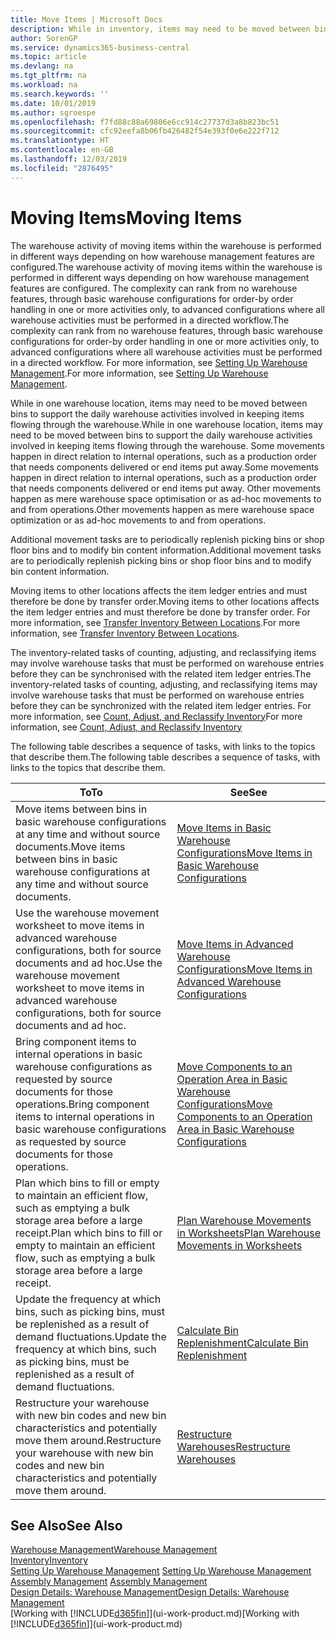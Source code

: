 ```yaml
---
title: Move Items | Microsoft Docs
description: While in inventory, items may need to be moved between bins to support the daily warehouse activities involved in keeping items flowing through the warehouse. Some movements happen in direct relation to internal operations, such as a production order that needs components delivered or end items put away. Other movements happen as mere warehouse space optimisation or as ad-hoc movements to and from operations.
author: SorenGP
ms.service: dynamics365-business-central
ms.topic: article
ms.devlang: na
ms.tgt_pltfrm: na
ms.workload: na
ms.search.keywords: ''
ms.date: 10/01/2019
ms.author: sgroespe
ms.openlocfilehash: f7fd88c88a69806e6cc914c27737d3a8b823bc51
ms.sourcegitcommit: cfc92eefa8b06fb426482f54e393f0e6e222f712
ms.translationtype: HT
ms.contentlocale: en-GB
ms.lasthandoff: 12/03/2019
ms.locfileid: "2876495"
---
```

# <a name="moving-items"></a><span data-ttu-id="b2f6b-105">Moving Items</span><span class="sxs-lookup"><span data-stu-id="b2f6b-105">Moving Items</span></span>
<span data-ttu-id="b2f6b-106">The warehouse activity of moving items within the warehouse is performed in different ways depending on how warehouse management features are configured.</span><span class="sxs-lookup"><span data-stu-id="b2f6b-106">The warehouse activity of moving items within the warehouse is performed in different ways depending on how warehouse management features are configured.</span></span> <span data-ttu-id="b2f6b-107">The complexity can rank from no warehouse features, through basic warehouse configurations for order-by order handling in one or more activities only, to advanced configurations where all warehouse activities must be performed in a directed workflow.</span><span class="sxs-lookup"><span data-stu-id="b2f6b-107">The complexity can rank from no warehouse features, through basic warehouse configurations for order-by order handling in one or more activities only, to advanced configurations where all warehouse activities must be performed in a directed workflow.</span></span> <span data-ttu-id="b2f6b-108">For more information, see [Setting Up Warehouse Management](warehouse-setup-warehouse.md).</span><span class="sxs-lookup"><span data-stu-id="b2f6b-108">For more information, see [Setting Up Warehouse Management](warehouse-setup-warehouse.md).</span></span>

<span data-ttu-id="b2f6b-109">While in one warehouse location, items may need to be moved between bins to support the daily warehouse activities involved in keeping items flowing through the warehouse.</span><span class="sxs-lookup"><span data-stu-id="b2f6b-109">While in one warehouse location, items may need to be moved between bins to support the daily warehouse activities involved in keeping items flowing through the warehouse.</span></span> <span data-ttu-id="b2f6b-110">Some movements happen in direct relation to internal operations, such as a production order that needs components delivered or end items put away.</span><span class="sxs-lookup"><span data-stu-id="b2f6b-110">Some movements happen in direct relation to internal operations, such as a production order that needs components delivered or end items put away.</span></span> <span data-ttu-id="b2f6b-111">Other movements happen as mere warehouse space optimisation or as ad-hoc movements to and from operations.</span><span class="sxs-lookup"><span data-stu-id="b2f6b-111">Other movements happen as mere warehouse space optimization or as ad-hoc movements to and from operations.</span></span>

<span data-ttu-id="b2f6b-112">Additional movement tasks are to periodically replenish picking bins or shop floor bins and to modify bin content information.</span><span class="sxs-lookup"><span data-stu-id="b2f6b-112">Additional movement tasks are to periodically replenish picking bins or shop floor bins and to modify bin content information.</span></span>

<span data-ttu-id="b2f6b-113">Moving items to other locations affects the item ledger entries and must therefore be done by transfer order.</span><span class="sxs-lookup"><span data-stu-id="b2f6b-113">Moving items to other locations affects the item ledger entries and must therefore be done by transfer order.</span></span> <span data-ttu-id="b2f6b-114">For more information, see [Transfer Inventory Between Locations](inventory-how-transfer-between-locations.md).</span><span class="sxs-lookup"><span data-stu-id="b2f6b-114">For more information, see [Transfer Inventory Between Locations](inventory-how-transfer-between-locations.md).</span></span>  

<span data-ttu-id="b2f6b-115">The inventory-related tasks of counting, adjusting, and reclassifying items may involve warehouse tasks that must be performed on warehouse entries before they can be synchronised with the related item ledger entries.</span><span class="sxs-lookup"><span data-stu-id="b2f6b-115">The inventory-related tasks of counting, adjusting, and reclassifying items may involve warehouse tasks that must be performed on warehouse entries before they can be synchronized with the related item ledger entries.</span></span> <span data-ttu-id="b2f6b-116">For more information, see [Count, Adjust, and Reclassify Inventory](inventory-how-count-adjust-reclassify.md)</span><span class="sxs-lookup"><span data-stu-id="b2f6b-116">For more information, see [Count, Adjust, and Reclassify Inventory](inventory-how-count-adjust-reclassify.md)</span></span>  

 <span data-ttu-id="b2f6b-117">The following table describes a sequence of tasks, with links to the topics that describe them.</span><span class="sxs-lookup"><span data-stu-id="b2f6b-117">The following table describes a sequence of tasks, with links to the topics that describe them.</span></span>   

|<span data-ttu-id="b2f6b-118">**To**</span><span class="sxs-lookup"><span data-stu-id="b2f6b-118">**To**</span></span>|<span data-ttu-id="b2f6b-119">**See**</span><span class="sxs-lookup"><span data-stu-id="b2f6b-119">**See**</span></span>|  
|------------|-------------|  
|<span data-ttu-id="b2f6b-120">Move items between bins in basic warehouse configurations at any time and without source documents.</span><span class="sxs-lookup"><span data-stu-id="b2f6b-120">Move items between bins in basic warehouse configurations at any time and without source documents.</span></span>|[<span data-ttu-id="b2f6b-121">Move Items in Basic Warehouse Configurations</span><span class="sxs-lookup"><span data-stu-id="b2f6b-121">Move Items in Basic Warehouse Configurations</span></span>](warehouse-how-to-move-items-ad-hoc-in-basic-warehousing.md)|
|<span data-ttu-id="b2f6b-122">Use the warehouse movement worksheet to move items in advanced warehouse configurations, both for source documents and ad hoc.</span><span class="sxs-lookup"><span data-stu-id="b2f6b-122">Use the warehouse movement worksheet to move items in advanced warehouse configurations, both for source documents and ad hoc.</span></span>|[<span data-ttu-id="b2f6b-123">Move Items in Advanced Warehouse Configurations</span><span class="sxs-lookup"><span data-stu-id="b2f6b-123">Move Items in Advanced Warehouse Configurations</span></span>](warehouse-how-to-move-items-in-advanced-warehousing.md)|  
|<span data-ttu-id="b2f6b-124">Bring component items to internal operations in basic warehouse configurations as requested by source documents for those operations.</span><span class="sxs-lookup"><span data-stu-id="b2f6b-124">Bring component items to internal operations in basic warehouse configurations as requested by source documents for those operations.</span></span>|[<span data-ttu-id="b2f6b-125">Move Components to an Operation Area in Basic Warehouse Configurations</span><span class="sxs-lookup"><span data-stu-id="b2f6b-125">Move Components to an Operation Area in Basic Warehouse Configurations</span></span>](warehouse-how-to-move-components-to-an-operation-area-in-basic-warehousing.md)|
|<span data-ttu-id="b2f6b-126">Plan which bins to fill or empty to maintain an efficient flow, such as emptying a bulk storage area before a large receipt.</span><span class="sxs-lookup"><span data-stu-id="b2f6b-126">Plan which bins to fill or empty to maintain an efficient flow, such as emptying a bulk storage area before a large receipt.</span></span>|[<span data-ttu-id="b2f6b-127">Plan Warehouse Movements in Worksheets</span><span class="sxs-lookup"><span data-stu-id="b2f6b-127">Plan Warehouse Movements in Worksheets</span></span>](warehouse-how-to-plan-warehouse-movements-in-worksheets.md)|
|<span data-ttu-id="b2f6b-128">Update the frequency at which bins, such as picking bins, must be replenished as a result of demand fluctuations.</span><span class="sxs-lookup"><span data-stu-id="b2f6b-128">Update the frequency at which bins, such as picking bins, must be replenished as a result of demand fluctuations.</span></span>|[<span data-ttu-id="b2f6b-129">Calculate Bin Replenishment</span><span class="sxs-lookup"><span data-stu-id="b2f6b-129">Calculate Bin Replenishment</span></span>](warehouse-how-to-calculate-bin-replenishment.md)|
|<span data-ttu-id="b2f6b-130">Restructure your warehouse with new bin codes and new bin characteristics and potentially move them around.</span><span class="sxs-lookup"><span data-stu-id="b2f6b-130">Restructure your warehouse with new bin codes and new bin characteristics and potentially move them around.</span></span>|[<span data-ttu-id="b2f6b-131">Restructure Warehouses</span><span class="sxs-lookup"><span data-stu-id="b2f6b-131">Restructure Warehouses</span></span>](warehouse-how-to-restructure-warehouses.md)|  

## <a name="see-also"></a><span data-ttu-id="b2f6b-132">See Also</span><span class="sxs-lookup"><span data-stu-id="b2f6b-132">See Also</span></span>  
[<span data-ttu-id="b2f6b-133">Warehouse Management</span><span class="sxs-lookup"><span data-stu-id="b2f6b-133">Warehouse Management</span></span>](warehouse-manage-warehouse.md)  
[<span data-ttu-id="b2f6b-134">Inventory</span><span class="sxs-lookup"><span data-stu-id="b2f6b-134">Inventory</span></span>](inventory-manage-inventory.md)  
<span data-ttu-id="b2f6b-135">[Setting Up Warehouse Management](warehouse-setup-warehouse.md)   </span><span class="sxs-lookup"><span data-stu-id="b2f6b-135">[Setting Up Warehouse Management](warehouse-setup-warehouse.md)   </span></span>  
<span data-ttu-id="b2f6b-136">[Assembly Management](assembly-assemble-items.md)  </span><span class="sxs-lookup"><span data-stu-id="b2f6b-136">[Assembly Management](assembly-assemble-items.md)  </span></span>  
[<span data-ttu-id="b2f6b-137">Design Details: Warehouse Management</span><span class="sxs-lookup"><span data-stu-id="b2f6b-137">Design Details: Warehouse Management</span></span>](design-details-warehouse-management.md)  
<span data-ttu-id="b2f6b-138">[Working with [!INCLUDE[d365fin](includes/d365fin_md.md)]](ui-work-product.md)</span><span class="sxs-lookup"><span data-stu-id="b2f6b-138">[Working with [!INCLUDE[d365fin](includes/d365fin_md.md)]](ui-work-product.md)</span></span>
